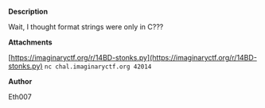 **Description**

Wait, I thought format strings were only in C???

**Attachments**

[https://imaginaryctf.org/r/14BD-stonks.py](https://imaginaryctf.org/r/14BD-stonks.py) `nc chal.imaginaryctf.org 42014`

**Author**

Eth007
